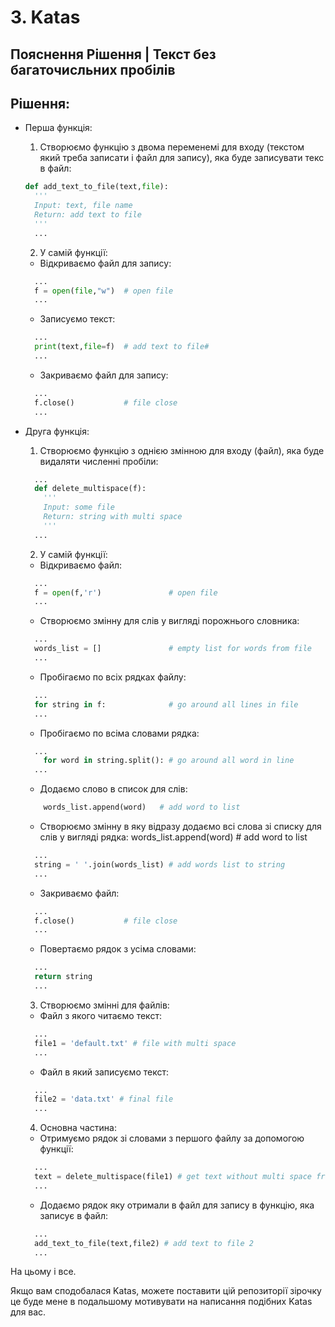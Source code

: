 # 3. Katas

## Пояснення Рішення | Текст без багаточисльних пробілів

## Рішення:
- Перша функція:
  1. Створюємо функцію з двома переменемі для входу (текстом який треба записати і файл для запису), яка буде записувати текс в файл:
  ```python
  def add_text_to_file(text,file):
    '''
    Input: text, file name
    Return: add text to file
    '''
    ...
  ```

  2. У самій функції:
    - Відкриваємо файл для запису:
    ```python
      ...
      f = open(file,"w")  # open file
      ...
    ```
    - Записуємо текст:
    ```python
      ...
      print(text,file=f)  # add text to file#
      ...
    ```
    - Закриваємо файл для запису:
  ```python
    ...
    f.close()           # file close
    ...
  ```
- Друга функція:
  1. Створюємо функцію з однією змінною для входу (файл), яка буде видаляти численні пробіли:
  ```python
    ...
    def delete_multispace(f):
      '''
      Input: some file
      Return: string with multi space
      '''
    ...
  ```
  2. У самій функції:
    - Відкриваємо файл:
    ```python
      ...
      f = open(f,'r')               # open file
      ...
    ```
    - Створюємо змінну для слів у вигляді порожнього словника:
    ```python
      ...
      words_list = []               # empty list for words from file
      ...
    ```
    - Пробігаємо по всіх рядках файлу:
    ```python
      ...
      for string in f:              # go around all lines in file
      ...
    ```
    - Пробігаємо по всіма словами рядка:
    ```python
      ...
        for word in string.split(): # go around all word in line
      ...
    ```
    - Додаємо слово в список для слів:
    ```python
        words_list.append(word)   # add word to list
    ```    
    - Створюємо змінну в яку відразу додаємо всі слова зі списку для слів у вигляді рядка:
    words_list.append(word)   # add word to list
    ```python
      ...
      string = ' '.join(words_list) # add words list to string
      ...
    ```
    - Закриваємо файл:
    ```python
      ...
      f.close()           # file close
      ...
    ```
    - Повертаємо рядок з усіма словами:
    ```python
      ...
      return string
      ...
    ```

  3. Створюємо змінні для файлів:
   - Файл з якого читаємо текст:
   ```python
     ...
     file1 = 'default.txt' # file with multi space
     ...
   ```
   - Файл в який записуємо текст:
   ```python
     ...
     file2 = 'data.txt' # final file
     ...
   ```

  4. Основна частина:
   - Отримуємо рядок зі словами з першого файлу за допомогою функції:
   ```python
     ...
     text = delete_multispace(file1) # get text without multi space from file1
     ...
   ```
   - Додаємо рядок яку отримали в файл для запису в функцію, яка записує в файл:
   ```python
     ...
     add_text_to_file(text,file2) # add text to file 2
     ...
   ```

 На цьому і все.

 Якщо вам сподобалася Katas, можете поставити цій репозиторії зірочку це буде мене в подальшому мотивувати на написання подібних Katas для вас.
